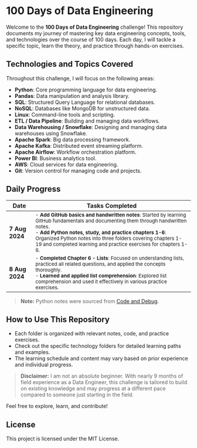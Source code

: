 # 100 Days of Data Engineering

Welcome to the **100 Days of Data Engineering** challenge! This repository documents my journey of mastering key data engineering concepts, tools, and technologies over the course of 100 days. Each day, I will tackle a specific topic, learn the theory, and practice through hands-on exercises.

## Technologies and Topics Covered

Throughout this challenge, I will focus on the following areas:

- **Python**: Core programming language for data engineering.
- **Pandas**: Data manipulation and analysis library.
- **SQL**: Structured Query Language for relational databases.
- **NoSQL**: Databases like MongoDB for unstructured data.
- **Linux**: Command-line tools and scripting.
- **ETL / Data Pipeline**: Building and managing data workflows.
- **Data Warehousing / Snowflake**: Designing and managing data warehouses using Snowflake.
- **Apache Spark**: Big data processing framework.
- **Apache Kafka**: Distributed event streaming platform.
- **Apache Airflow**: Workflow orchestration platform.
- **Power BI**: Business analytics tool.
- **AWS**: Cloud services for data engineering.
- **Git**: Version control for managing code and projects.

## Daily Progress

| **Date**       | **Tasks Completed**                                                                                                                                                      |
|----------------|--------------------------------------------------------------------------------------------------------------------------------------------------------------------------|
| **7 Aug 2024** | <small>- **Add GitHub basics and handwritten notes**: Started by learning GitHub fundamentals and documenting them through handwritten notes.<br>- **Add Python notes, study, and practice chapters 1-6**: Organized Python notes into three folders covering chapters 1-19 and completed learning and practice exercises for chapters 1-6.</small> |
| **8 Aug 2024** | <small>- **Completed Chapter 6 - Lists**: Focused on understanding lists, practiced all related questions, and applied the concepts thoroughly.<br>- **Learned and applied list comprehension**: Explored list comprehension and used it effectively in various practice exercises.</small> |

> **Note:** Python notes were sourced from [Code and Debug](https://www.codeanddebug.in).

## How to Use This Repository

- Each folder is organized with relevant notes, code, and practice exercises.
- Check out the specific technology folders for detailed learning paths and examples.
- The learning schedule and content may vary based on prior experience and individual progress.

> **Disclaimer:** I am not an absolute beginner. With nearly 9 months of field experience as a Data Engineer, this challenge is tailored to build on existing knowledge and may progress at a different pace compared to someone just starting in the field.

Feel free to explore, learn, and contribute!

## License

This project is licensed under the MIT License.
